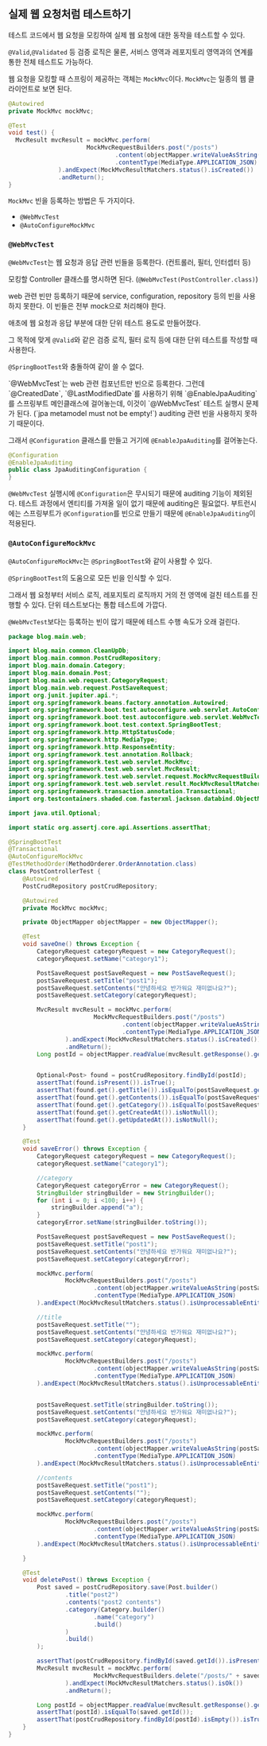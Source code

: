 ## 실제 웹 요청처럼 테스트하기

테스트 코드에서 웹 요청을 모킹하여 실제 웹 요청에 대한 동작을 테스트할 수 있다.

`@Valid`,`@Validated` 등 검증 로직은 물론, 서비스 영역과 레포지토리 영역과의 연계를 통한 전체 테스트도 가능하다.

웹 요청을 모킹할 때 스프링이 제공하는 객체는 `MockMvc`이다.
`MockMvc`는 일종의 웹 클라이언트로 보면 된다.

```java
@Autowired
private MockMvc mockMvc;

@Test
void test() {
  MvcResult mvcResult = mockMvc.perform(
                      MockMvcRequestBuilders.post("/posts")
                              .content(objectMapper.writeValueAsString(postSaveRequest))
                              .contentType(MediaType.APPLICATION_JSON)
              ).andExpect(MockMvcResultMatchers.status().isCreated())
              .andReturn();
}
```

`MockMvc` 빈을 등록하는 방법은 두 가지이다.

- `@WebMvcTest`
- `@AutoConfigureMockMvc`

### `@WebMvcTest`

`@WebMvcTest`는 웹 요청과 응답 관련 빈들을 등록한다. (컨트롤러, 필터, 인터셉터 등)

모킹할 Controller 클래스를 명시하면 된다. (`@WebMvcTest(PostController.class)`)

web 관련 빈만 등록하기 때문에 service, configuration, repository 등의 빈을 사용하지 못한다.
이 빈들은 전부 mock으로 처리해야 한다.

애초에 웹 요청과 응답 부분에 대한 단위 테스트 용도로 만들어졌다.

그 목적에 맞게 `@Valid`와 같은 검증 로직, 필터 로직 등에 대한 단위 테스트를 작성할 때 사용한다.

`@SpringBootTest`와 충돌하여 같이 쓸 수 없다.

<MessageBox title='`@EnableJpaAuditing`' level='warning'>
  `@WebMvcTest`는 web 관련 컴포넌트만 빈으로 등록한다.
  그런데 `@CreatedDate`, `@LastModifiedDate`를 사용하기 위해 `@EnableJpaAuditing`를 스프링부트 메인클래스에 걸어놓는데, 이것이 `@WebMvcTest` 테스트 실행시 문제가 된다. (`jpa metamodel must not be empty!`)
  auditing 관련 빈을 사용하지 못하기 때문이다.

  그래서 `@Configuration` 클래스를 만들고 거기에 `@EnableJpaAuditing`를 걸어놓는다.

  ```java
  @Configuration
  @EnableJpaAuditing
  public class JpaAuditingConfiguration {
  }
  ```
  
  `@WebMvcTest` 실행시에 `@Configuration`은 무시되기 때문에 auditing 기능이 제외된다. 테스트 과정에서 엔티티를 가져올 일이 없기 때문에 auditing은 필요없다.
  부트런시에는 스프링부트가 `@Configuration`를 빈으로 만들기 때문에 `@EnableJpaAuditing`이 적용된다.
</MessageBox>

### `@AutoConfigureMockMvc`

`@AutoConfigureMockMvc`는 `@SpringBootTest`와 같이 사용할 수 있다.

`@SpringBootTest`의 도움으로 모든 빈을 인식할 수 있다.

그래서 웹 요청부터 서비스 로직, 레포지토리 로직까지 거의 전 영역에 걸친 테스트를 진행할 수 있다.
단위 테스트보다는 통합 테스트에 가깝다.

`@WebMvcTest`보다는 등록하는 빈이 많기 때문에 테스트 수행 속도가 오래 걸린다.


```java
package blog.main.web;

import blog.main.common.CleanUpDb;
import blog.main.common.PostCrudRepository;
import blog.main.domain.Category;
import blog.main.domain.Post;
import blog.main.web.request.CategoryRequest;
import blog.main.web.request.PostSaveRequest;
import org.junit.jupiter.api.*;
import org.springframework.beans.factory.annotation.Autowired;
import org.springframework.boot.test.autoconfigure.web.servlet.AutoConfigureMockMvc;
import org.springframework.boot.test.autoconfigure.web.servlet.WebMvcTest;
import org.springframework.boot.test.context.SpringBootTest;
import org.springframework.http.HttpStatusCode;
import org.springframework.http.MediaType;
import org.springframework.http.ResponseEntity;
import org.springframework.test.annotation.Rollback;
import org.springframework.test.web.servlet.MockMvc;
import org.springframework.test.web.servlet.MvcResult;
import org.springframework.test.web.servlet.request.MockMvcRequestBuilders;
import org.springframework.test.web.servlet.result.MockMvcResultMatchers;
import org.springframework.transaction.annotation.Transactional;
import org.testcontainers.shaded.com.fasterxml.jackson.databind.ObjectMapper;

import java.util.Optional;

import static org.assertj.core.api.Assertions.assertThat;

@SpringBootTest
@Transactional
@AutoConfigureMockMvc
@TestMethodOrder(MethodOrderer.OrderAnnotation.class)
class PostControllerTest {
    @Autowired
    PostCrudRepository postCrudRepository;

    @Autowired
    private MockMvc mockMvc;

    private ObjectMapper objectMapper = new ObjectMapper();

    @Test
    void saveOne() throws Exception {
        CategoryRequest categoryRequest = new CategoryRequest();
        categoryRequest.setName("category1");

        PostSaveRequest postSaveRequest = new PostSaveRequest();
        postSaveRequest.setTitle("post1");
        postSaveRequest.setContents("안녕하세요 반가워요 재미없나요?");
        postSaveRequest.setCategory(categoryRequest);

        MvcResult mvcResult = mockMvc.perform(
                        MockMvcRequestBuilders.post("/posts")
                                .content(objectMapper.writeValueAsString(postSaveRequest))
                                .contentType(MediaType.APPLICATION_JSON)
                ).andExpect(MockMvcResultMatchers.status().isCreated())
                .andReturn();
        Long postId = objectMapper.readValue(mvcResult.getResponse().getContentAsString(), Long.class);


        Optional<Post> found = postCrudRepository.findById(postId);
        assertThat(found.isPresent()).isTrue();
        assertThat(found.get().getTitle()).isEqualTo(postSaveRequest.getTitle());
        assertThat(found.get().getContents()).isEqualTo(postSaveRequest.getContents());
        assertThat(found.get().getCategory()).isEqualTo(postSaveRequest.getCategory().toEntity());
        assertThat(found.get().getCreatedAt()).isNotNull();
        assertThat(found.get().getUpdatedAt()).isNotNull();
    }

    @Test
    void saveError() throws Exception {
        CategoryRequest categoryRequest = new CategoryRequest();
        categoryRequest.setName("category1");

        //category
        CategoryRequest categoryError = new CategoryRequest();
        StringBuilder stringBuilder = new StringBuilder();
        for (int i = 0; i <100; i++) {
            stringBuilder.append("a");
        }
        categoryError.setName(stringBuilder.toString());

        PostSaveRequest postSaveRequest = new PostSaveRequest();
        postSaveRequest.setTitle("post1");
        postSaveRequest.setContents("안녕하세요 반가워요 재미없나요?");
        postSaveRequest.setCategory(categoryError);

        mockMvc.perform(
                MockMvcRequestBuilders.post("/posts")
                        .content(objectMapper.writeValueAsString(postSaveRequest))
                        .contentType(MediaType.APPLICATION_JSON)
        ).andExpect(MockMvcResultMatchers.status().isUnprocessableEntity());

        //title
        postSaveRequest.setTitle("");
        postSaveRequest.setContents("안녕하세요 반가워요 재미없나요?");
        postSaveRequest.setCategory(categoryRequest);

        mockMvc.perform(
                MockMvcRequestBuilders.post("/posts")
                        .content(objectMapper.writeValueAsString(postSaveRequest))
                        .contentType(MediaType.APPLICATION_JSON)
        ).andExpect(MockMvcResultMatchers.status().isUnprocessableEntity());


        postSaveRequest.setTitle(stringBuilder.toString());
        postSaveRequest.setContents("안녕하세요 반가워요 재미없나요?");
        postSaveRequest.setCategory(categoryRequest);

        mockMvc.perform(
                MockMvcRequestBuilders.post("/posts")
                        .content(objectMapper.writeValueAsString(postSaveRequest))
                        .contentType(MediaType.APPLICATION_JSON)
        ).andExpect(MockMvcResultMatchers.status().isUnprocessableEntity());

        //contents
        postSaveRequest.setTitle("post1");
        postSaveRequest.setContents("");
        postSaveRequest.setCategory(categoryRequest);

        mockMvc.perform(
                MockMvcRequestBuilders.post("/posts")
                        .content(objectMapper.writeValueAsString(postSaveRequest))
                        .contentType(MediaType.APPLICATION_JSON)
        ).andExpect(MockMvcResultMatchers.status().isUnprocessableEntity());

    }

    @Test
    void deletePost() throws Exception {
        Post saved = postCrudRepository.save(Post.builder()
                .title("post2")
                .contents("post2 contents")
                .category(Category.builder()
                        .name("category")
                        .build()
                )
                .build()
        );

        assertThat(postCrudRepository.findById(saved.getId()).isPresent()).isTrue();
        MvcResult mvcResult = mockMvc.perform(
                        MockMvcRequestBuilders.delete("/posts/" + saved.getId())
                ).andExpect(MockMvcResultMatchers.status().isOk())
                .andReturn();

        Long postId = objectMapper.readValue(mvcResult.getResponse().getContentAsString(), Long.class);
        assertThat(postId).isEqualTo(saved.getId());
        assertThat(postCrudRepository.findById(postId).isEmpty()).isTrue();
    }
}
```
